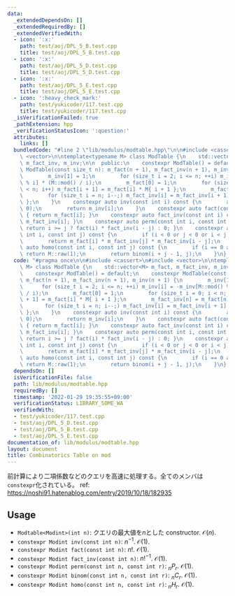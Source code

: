 ```yaml
---
data:
  _extendedDependsOn: []
  _extendedRequiredBy: []
  _extendedVerifiedWith:
  - icon: ':x:'
    path: test/aoj/DPL_5_B.test.cpp
    title: test/aoj/DPL_5_B.test.cpp
  - icon: ':x:'
    path: test/aoj/DPL_5_D.test.cpp
    title: test/aoj/DPL_5_D.test.cpp
  - icon: ':x:'
    path: test/aoj/DPL_5_E.test.cpp
    title: test/aoj/DPL_5_E.test.cpp
  - icon: ':heavy_check_mark:'
    path: test/yukicoder/117.test.cpp
    title: test/yukicoder/117.test.cpp
  _isVerificationFailed: true
  _pathExtension: hpp
  _verificationStatusIcon: ':question:'
  attributes:
    links: []
  bundledCode: "#line 2 \"lib/modulus/modtable.hpp\"\n\n#include <cassert>\n#include\
    \ <vector>\n\ntemplate<typename M> class ModTable {\n    std::vector<M> m_fact,\
    \ m_fact_inv, m_inv;\n\n  public:\n    constexpr ModTable() = default;\n    constexpr\
    \ ModTable(const size_t n): m_fact(n + 1), m_fact_inv(n + 1), m_inv(n + 1) {\n\
    \        m_inv[1] = 1;\n        for (size_t i = 2; i <= n; ++i) m_inv[i] = -m_inv[M::mod()\
    \ % i] * (M::mod() / i);\n        m_fact[0] = 1;\n        for (size_t i = 0; i\
    \ < n; i++) m_fact[i + 1] = m_fact[i] * M{ i + 1 };\n        m_fact_inv[n] = m_fact[n].inv();\n\
    \        for (size_t i = n; i--;) m_fact_inv[i] = m_fact_inv[i + 1] * M{ i + 1\
    \ };\n    }\n    constexpr auto inv(const int i) const {\n        assert(i !=\
    \ 0);\n        return m_inv[i];\n    }\n    constexpr auto fact(const int i) const\
    \ { return m_fact[i]; }\n    constexpr auto fact_inv(const int i) const { return\
    \ m_fact_inv[i]; }\n    constexpr auto perm(const int i, const int j) const {\
    \ return i >= j ? fact(i) * fact_inv(i - j) : 0; }\n    constexpr auto binom(const\
    \ int i, const int j) const {\n        if (i < 0 or j < 0 or i < j) return M::raw(0);\n\
    \        return m_fact[i] * m_fact_inv[j] * m_fact_inv[i - j];\n    }\n    constexpr\
    \ auto homo(const int i, const int j) const {\n        if (i == 0 and j == 0)\
    \ return M::raw(1);\n        return binom(i + j - 1, j);\n    }\n};\n"
  code: "#pragma once\n\n#include <cassert>\n#include <vector>\n\ntemplate<typename\
    \ M> class ModTable {\n    std::vector<M> m_fact, m_fact_inv, m_inv;\n\n  public:\n\
    \    constexpr ModTable() = default;\n    constexpr ModTable(const size_t n):\
    \ m_fact(n + 1), m_fact_inv(n + 1), m_inv(n + 1) {\n        m_inv[1] = 1;\n  \
    \      for (size_t i = 2; i <= n; ++i) m_inv[i] = -m_inv[M::mod() % i] * (M::mod()\
    \ / i);\n        m_fact[0] = 1;\n        for (size_t i = 0; i < n; i++) m_fact[i\
    \ + 1] = m_fact[i] * M{ i + 1 };\n        m_fact_inv[n] = m_fact[n].inv();\n \
    \       for (size_t i = n; i--;) m_fact_inv[i] = m_fact_inv[i + 1] * M{ i + 1\
    \ };\n    }\n    constexpr auto inv(const int i) const {\n        assert(i !=\
    \ 0);\n        return m_inv[i];\n    }\n    constexpr auto fact(const int i) const\
    \ { return m_fact[i]; }\n    constexpr auto fact_inv(const int i) const { return\
    \ m_fact_inv[i]; }\n    constexpr auto perm(const int i, const int j) const {\
    \ return i >= j ? fact(i) * fact_inv(i - j) : 0; }\n    constexpr auto binom(const\
    \ int i, const int j) const {\n        if (i < 0 or j < 0 or i < j) return M::raw(0);\n\
    \        return m_fact[i] * m_fact_inv[j] * m_fact_inv[i - j];\n    }\n    constexpr\
    \ auto homo(const int i, const int j) const {\n        if (i == 0 and j == 0)\
    \ return M::raw(1);\n        return binom(i + j - 1, j);\n    }\n};\n"
  dependsOn: []
  isVerificationFile: false
  path: lib/modulus/modtable.hpp
  requiredBy: []
  timestamp: '2022-01-29 19:35:55+09:00'
  verificationStatus: LIBRARY_SOME_WA
  verifiedWith:
  - test/yukicoder/117.test.cpp
  - test/aoj/DPL_5_D.test.cpp
  - test/aoj/DPL_5_B.test.cpp
  - test/aoj/DPL_5_E.test.cpp
documentation_of: lib/modulus/modtable.hpp
layout: document
title: Combinatorics Table on mod
---
```


前計算により二項係数などのクエリを高速に処理する。全てのメンバは`constexpr`化されている。
ref: https://noshi91.hatenablog.com/entry/2019/10/18/182935

## Usage
- `Modtable<Modint>(int n)`: クエリの最大値を$n$とした constructor. $\mathcal{O}(n)$.
- `constexpr Modint inv(const int n)`: $n^{-1}$. $\mathcal{O}(1)$.
- `constexpr Modint fact(const int n)`: $n!$. $\mathcal{O}(1)$.
- `constexpr Modint fact_inv(const int n)`: $n!^{-1}$. $\mathcal{O}(1)$.
- `constexpr Modint perm(const int n, const int r)`: $_nP_r$. $\mathcal{O}(1)$.
- `constexpr Modint binom(const int n, const int r)`: $_nC_r$. $\mathcal{O}(1)$.
- `constexpr Modint homo(const int n, const int r)`: $_nH_r$. $\mathcal{O}(1)$.
